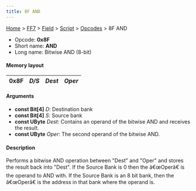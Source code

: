 ```yaml
---
title: 8F AND
---
```


[Home](../../../../Main%20Page.md) > [FF7](../../../../FF7.md) > [Field](../../../Field.md) > [Script](../../Script.md) > [Opcodes](../Opcodes.md) > 8F AND

-   Opcode: **0x8F**
-   Short name: **AND**
-   Long name: Bitwise AND (8-bit)

#### Memory layout

| 0x8F | *D/S* | *Dest* | *Oper* |
|------|-------|--------|--------|

#### Arguments

-   **const Bit\[4\]** *D*: Destination bank
-   **const Bit\[4\]** *S*: Source bank
-   **const UByte** *Dest*: Contains an operand of the bitwise AND and
    receives the result.
-   **const UByte** *Oper*: The second operand of the bitwise AND.

#### Description

Performs a bitwise AND operation between "Dest" and "Oper" and stores
the result back into "Dest". If the Source Bank is 0 then the â€œOperâ€
is the operand to AND with. If the Source Bank is an 8 bit bank, then
the â€œOperâ€ is the address in that bank where the operand is.

